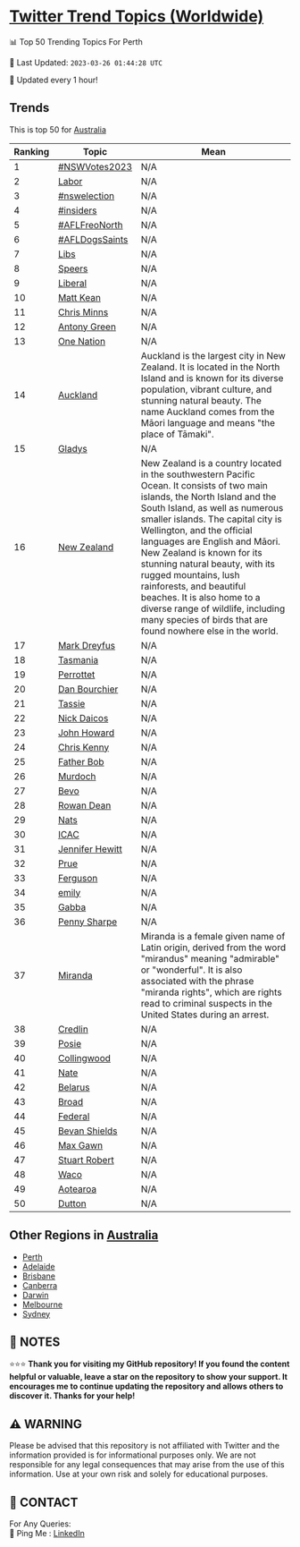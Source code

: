 [Twitter Trend Topics (Worldwide)](https://github.com/ErcinDedeoglu/Twitter-Trend-Topics)
==========


📊 Top 50 Trending Topics For Perth

📆 Last Updated: `2023-03-26 01:44:28 UTC`

🔧 Updated every 1 hour!


## Trends

This is top 50 for [Australia](</Australia>)

| Ranking | Topic | Mean |
| ------- | ------------ | ------------ |
| 1 | [#NSWVotes2023](http://twitter.com/search?q=%23NSWVotes2023) | N/A |
| 2 | [Labor](http://twitter.com/search?q=Labor) | N/A |
| 3 | [#nswelection](http://twitter.com/search?q=%23nswelection) | N/A |
| 4 | [#insiders](http://twitter.com/search?q=%23insiders) | N/A |
| 5 | [#AFLFreoNorth](http://twitter.com/search?q=%23AFLFreoNorth) | N/A |
| 6 | [#AFLDogsSaints](http://twitter.com/search?q=%23AFLDogsSaints) | N/A |
| 7 | [Libs](http://twitter.com/search?q=Libs) | N/A |
| 8 | [Speers](http://twitter.com/search?q=Speers) | N/A |
| 9 | [Liberal](http://twitter.com/search?q=Liberal) | N/A |
| 10 | [Matt Kean](http://twitter.com/search?q=Matt+Kean) | N/A |
| 11 | [Chris Minns](http://twitter.com/search?q=Chris+Minns) | N/A |
| 12 | [Antony Green](http://twitter.com/search?q=Antony+Green) | N/A |
| 13 | [One Nation](http://twitter.com/search?q=One+Nation) | N/A |
| 14 | [Auckland](http://twitter.com/search?q=Auckland) | Auckland is the largest city in New Zealand. It is located in the North Island and is known for its diverse population, vibrant culture, and stunning natural beauty. The name Auckland comes from the Māori language and means "the place of Tāmaki". |
| 15 | [Gladys](http://twitter.com/search?q=Gladys) | N/A |
| 16 | [New Zealand](http://twitter.com/search?q=New+Zealand) | New Zealand is a country located in the southwestern Pacific Ocean. It consists of two main islands, the North Island and the South Island, as well as numerous smaller islands. The capital city is Wellington, and the official languages are English and Māori. New Zealand is known for its stunning natural beauty, with its rugged mountains, lush rainforests, and beautiful beaches. It is also home to a diverse range of wildlife, including many species of birds that are found nowhere else in the world. |
| 17 | [Mark Dreyfus](http://twitter.com/search?q=Mark+Dreyfus) | N/A |
| 18 | [Tasmania](http://twitter.com/search?q=Tasmania) | N/A |
| 19 | [Perrottet](http://twitter.com/search?q=Perrottet) | N/A |
| 20 | [Dan Bourchier](http://twitter.com/search?q=Dan+Bourchier) | N/A |
| 21 | [Tassie](http://twitter.com/search?q=Tassie) | N/A |
| 22 | [Nick Daicos](http://twitter.com/search?q=Nick+Daicos) | N/A |
| 23 | [John Howard](http://twitter.com/search?q=John+Howard) | N/A |
| 24 | [Chris Kenny](http://twitter.com/search?q=Chris+Kenny) | N/A |
| 25 | [Father Bob](http://twitter.com/search?q=Father+Bob) | N/A |
| 26 | [Murdoch](http://twitter.com/search?q=Murdoch) | N/A |
| 27 | [Bevo](http://twitter.com/search?q=Bevo) | N/A |
| 28 | [Rowan Dean](http://twitter.com/search?q=Rowan+Dean) | N/A |
| 29 | [Nats](http://twitter.com/search?q=Nats) | N/A |
| 30 | [ICAC](http://twitter.com/search?q=ICAC) | N/A |
| 31 | [Jennifer Hewitt](http://twitter.com/search?q=Jennifer+Hewitt) | N/A |
| 32 | [Prue](http://twitter.com/search?q=Prue) | N/A |
| 33 | [Ferguson](http://twitter.com/search?q=Ferguson) | N/A |
| 34 | [emily](http://twitter.com/search?q=emily) | N/A |
| 35 | [Gabba](http://twitter.com/search?q=Gabba) | N/A |
| 36 | [Penny Sharpe](http://twitter.com/search?q=Penny+Sharpe) | N/A |
| 37 | [Miranda](http://twitter.com/search?q=Miranda) | Miranda is a female given name of Latin origin, derived from the word "mirandus" meaning "admirable" or "wonderful". It is also associated with the phrase "miranda rights", which are rights read to criminal suspects in the United States during an arrest. |
| 38 | [Credlin](http://twitter.com/search?q=Credlin) | N/A |
| 39 | [Posie](http://twitter.com/search?q=Posie) | N/A |
| 40 | [Collingwood](http://twitter.com/search?q=Collingwood) | N/A |
| 41 | [Nate](http://twitter.com/search?q=Nate) | N/A |
| 42 | [Belarus](http://twitter.com/search?q=Belarus) | N/A |
| 43 | [Broad](http://twitter.com/search?q=Broad) | N/A |
| 44 | [Federal](http://twitter.com/search?q=Federal) | N/A |
| 45 | [Bevan Shields](http://twitter.com/search?q=Bevan+Shields) | N/A |
| 46 | [Max Gawn](http://twitter.com/search?q=Max+Gawn) | N/A |
| 47 | [Stuart Robert](http://twitter.com/search?q=Stuart+Robert) | N/A |
| 48 | [Waco](http://twitter.com/search?q=Waco) | N/A |
| 49 | [Aotearoa](http://twitter.com/search?q=Aotearoa) | N/A |
| 50 | [Dutton](http://twitter.com/search?q=Dutton) | N/A |



## Other Regions in [Australia](</Australia>)

* [Perth](</Australia/Perth.md>)
* [Adelaide](</Australia/Adelaide.md>)
* [Brisbane](</Australia/Brisbane.md>)
* [Canberra](</Australia/Canberra.md>)
* [Darwin](</Australia/Darwin.md>)
* [Melbourne](</Australia/Melbourne.md>)
* [Sydney](</Australia/Sydney.md>)



## 📝 NOTES

⭐⭐⭐ **Thank you for visiting my GitHub repository! If you found the content helpful or valuable, leave a star on the repository to show your support. It encourages me to continue updating the repository and allows others to discover it. Thanks for your help!**


## ⚠️ WARNING

Please be advised that this repository is not affiliated with Twitter and the information provided is for informational purposes only. We are not responsible for any legal consequences that may arise from the use of this information. Use at your own risk and solely for educational purposes.


## 📨 CONTACT

 For Any Queries:  
            🏓 Ping Me : [LinkedIn](https://www.linkedin.com/in/ercindedeoglu/)
